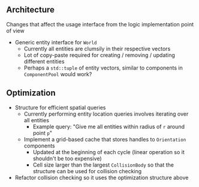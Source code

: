 ## Architecture

Changes that affect the usage interface from the logic implementation point of view

- Generic entity interface for `World`
  - Currently all entities are clumsily in their respective vectors
  - Lot of copy-paste required for creating / removing / updating different entities
  - Perhaps a `std::tuple` of entity vectors, similar to components in `ComponentPool` would work?


## Optimization

- Structure for efficient spatial queries
  - Currently performing entity location queries involves iterating over all entities
    - Example query: "Give me all entities within radius of `r` around point `p`"
  - Implement a grid-based cache that stores handles to `Orientation` components
    - Updated at the beginning of each cycle (linear operation so it shouldn't be too expensive)
    - Cell size larger than the largest `CollisionBody` so that the structure can be used for collision checking
- Refactor collision checking so it uses the optimization structure above